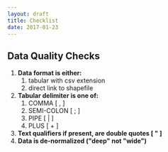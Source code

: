 ```yaml
---
layout: draft
title: Checklist
date: 2017-01-23
---
```


## Data Quality Checks

1. **Data format is either:**
    1. tabular with csv extension
    1. direct link to shapefile
1. **Tabular delimiter is one of:**
    1. COMMA [ , ]
    1. SEMI-COLON [ ; ]
    1. PIPE [ \| ]
    1. PLUS [ + ]
1. **Text qualifiers if present, are double quotes [ " ]**
1. **Data is de-normalized ("deep" not "wide")**